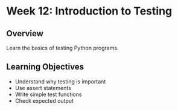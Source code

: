 # Week 12: Introduction to Testing

## Overview
Learn the basics of testing Python programs.

## Learning Objectives
- Understand why testing is important
- Use assert statements
- Write simple test functions
- Check expected output
